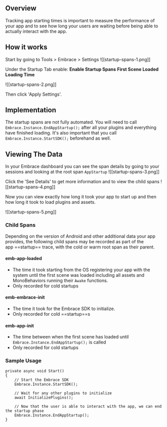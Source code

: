 
## Overview

Tracking app starting times is important to measure the performance of your app and to see how long your users are waiting before being able to actually interact with the app.

## How it works

Start by going to Tools > Embrace > Settings
![[startup-spans-1.png]]

Under the Startup Tab enable:
**Enable Startup Spans**
**First Scene Loaded**
**Loading Time**

![[startup-spans-2.png]]

Then click 'Apply Settings'.
## Implementation

The startup spans are not fully automated. You will need to call `Embrace.Instance.EndAppStartup();` after all your plugins and everything have finished loading. It's also important that you call `Embrace.Instance.StartSDK();` beforehand as well.

## Viewing The Data

In your Embrace dashboard you can see the span details by going to your sessions and looking at the root span `AppStartup` ![[startup-spans-3.png]]

Click the 'See Details' to get more information and to view the child spans
![[startup-spans-4.png]]

Now you can view exactly how long it took your app to start up and then how long it took to load plugins and assets.

![[startup-spans-5.png]]

### Child Spans

Depending on the version of Android and other additional data your app provides, the following child spans may be recorded as part of the app ==startup== trace, with the cold or warm root span as their parent.

#### emb-app-loaded

- The time it took starting from the OS registering your app with the system until the first scene was loaded including all assets and MonoBehaviors running their `Awake` functions.
- Only recorded for cold startups

#### emb-embrace-init

- The time it took for the Embrace SDK to initialize.
- Only recorded for cold ==startup==s

#### emb-app-init[​](https://embrace.io/docs/android/features/performance-instrumentation/?_highlight=startup#emb-activity-init "Direct link to emb-activity-init")

- The time between when the first scene has loaded until `Embrace.Instance.EndAppStartup();` is called
- Only recorded for cold startups

### Sample Usage
```
private async void Start()
{
	// Start the Embrace SDK
	Embrace.Instance.StartSDK();

	// Wait for any other plugins to initialize
	await InitializePlugins();
  
	// Now that the user is able to interact with the app, we can end the startup phase
	Embrace.Instance.EndAppStartup();
}
```


